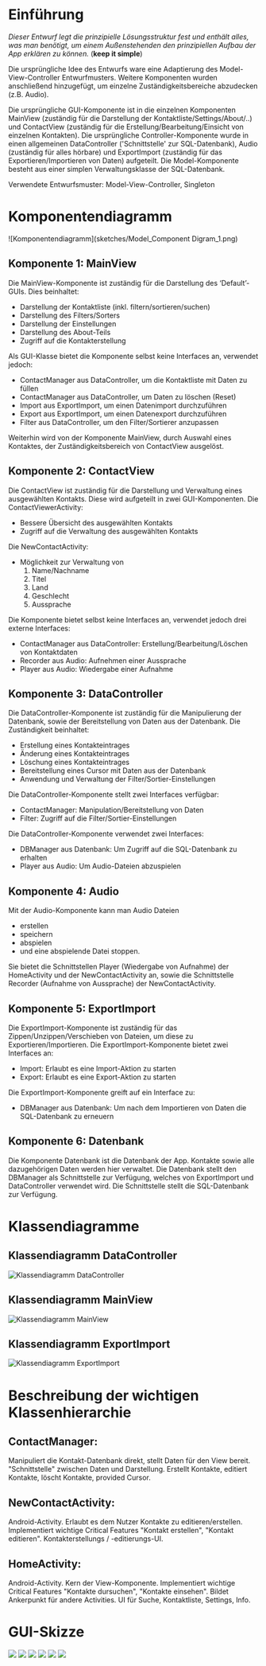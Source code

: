 # Einführung

*Dieser Entwurf legt die prinzipielle Lösungsstruktur fest und enthält alles, was man benötigt, um einem Außenstehenden den prinzipiellen Aufbau der App erklären zu können.* (**keep it simple**)


Die ursprüngliche Idee des Entwurfs ware eine Adaptierung des Model-View-Controller Entwurfmusters. 
Weitere Komponenten wurden anschließend hinzugefügt, um einzelne Zuständigkeitsbereiche abzudecken (z.B. Audio).

Die ursprüngliche GUI-Komponente ist in die einzelnen Komponenten MainView (zuständig für die Darstellung der Kontaktliste/Settings/About/..) und ContactView (zuständig für die Erstellung/Bearbeitung/Einsicht von einzelnen Kontakten).
Die ursprüngliche Controller-Komponente wurde in einen allgemeinen DataController ('Schnittstelle' zur SQL-Datenbank), Audio (zuständig für alles hörbare) und ExportImport (zuständig für das Exportieren/Importieren von Daten) aufgeteilt.
Die Model-Komponente besteht aus einer simplen Verwaltungsklasse der SQL-Datenbank.


Verwendete Entwurfsmuster: Model-View-Controller, Singleton

# Komponentendiagramm

![Komponentendiagramm](sketches/Model_Component Digram_1.png)

## Komponente 1: MainView
Die MainView-Komponente ist zuständig für die Darstellung des ‘Default’-GUIs.
Dies beinhaltet: 
 - Darstellung der Kontaktliste (inkl. filtern/sortieren/suchen)
 - Darstellung des Filters/Sorters
 - Darstellung der Einstellungen
 - Darstellung des About-Teils
 - Zugriff auf die Kontakterstellung

Als GUI-Klasse bietet die Komponente selbst keine Interfaces an, verwendet jedoch:
 - ContactManager aus DataController, um die Kontaktliste mit Daten zu füllen
 - ContactManager aus DataController, um Daten zu löschen (Reset)
 - Import aus ExportImport, um einen Datenimport durchzuführen
 - Export aus ExportImport, um einen Datenexport durchzuführen
 - Filter aus DataController, um den Filter/Sortierer anzupassen

Weiterhin wird von der Komponente MainView, durch Auswahl eines Kontaktes, der Zuständigkeitsbereich von ContactView ausgelöst.  

## Komponente 2: ContactView
Die ContactView ist zuständig für die Darstellung und Verwaltung eines ausgewählten Kontakts.
Diese wird aufgeteilt in zwei GUI-Komponenten. 
Die ContactViewerActivity:
 - Bessere Übersicht des ausgewählten Kontakts
 - Zugriff auf die Verwaltung des ausgewählten Kontakts

Die NewContactActivity:
 - Möglichkeit zur Verwaltung von
    1. Name/Nachname
    2. Titel
    3. Land
    4. Geschlecht
    5. Aussprache

Die Komponente bietet selbst keine Interfaces an, verwendet jedoch drei externe Interfaces:
 - ContactManager aus DataController: Erstellung/Bearbeitung/Löschen von Kontaktdaten
 - Recorder aus Audio: Aufnehmen einer Aussprache
 - Player aus Audio: Wiedergabe einer Aufnahme


## Komponente 3: DataController
Die DataController-Komponente ist zuständig für die Manipulierung der Datenbank, sowie der Bereitstellung von Daten aus der Datenbank. Die Zuständigkeit beinhaltet:
 - Erstellung eines Kontakteintrages
 - Änderung eines Kontakteintrages
 - Löschung eines Kontakteintrages
 - Bereitstellung eines Cursor mit Daten aus der Datenbank
 - Anwendung und Verwaltung der Filter/Sortier-Einstellungen

Die DataController-Komponente stellt zwei Interfaces verfügbar:
 - ContactManager: Manipulation/Bereitstellung von Daten
 - Filter: Zugriff auf die Filter/Sortier-Einstellungen

Die DataController-Komponente verwendet zwei Interfaces:
 - DBManager aus Datenbank: Um Zugriff auf die SQL-Datenbank zu erhalten  
 - Player aus Audio: Um Audio-Dateien abzuspielen


## Komponente 4: Audio
Mit der Audio-Komponente kann man Audio Dateien
- erstellen
- speichern
- abspielen
- und eine abspielende Datei stoppen.

Sie bietet die Schnittstellen Player (Wiedergabe von Aufnahme) der HomeActivity und der NewContactActivity an, 
sowie die Schnittstelle Recorder (Aufnahme von Aussprache) der NewContactActivity.

## Komponente 5: ExportImport
Die ExportImport-Komponente ist zuständig für das Zippen/Unzippen/Verschieben von Dateien, um diese zu Exportieren/Importieren. 
Die ExportImport-Komponente bietet zwei Interfaces an:
 - Import: Erlaubt es eine Import-Aktion zu starten
 - Export: Erlaubt es eine Export-Aktion zu starten

Die ExportImport-Komponente greift auf ein Interface zu:
 - DBManager aus Datenbank: Um nach dem Importieren von Daten die SQL-Datenbank zu erneuern  

## Komponente 6: Datenbank
Die Komponente Datenbank ist die Datenbank der App. Kontakte sowie alle dazugehörigen Daten werden hier verwaltet.
Die Datenbank stellt den DBManager als Schnittstelle zur Verfügung, welches von ExportImport und DataController verwendet wird. Die Schnittstelle stellt die SQL-Datenbank zur Verfügung.



# Klassendiagramme

## Klassendiagramm DataController

![Klassendiagramm DataController](sketches/Model1_DataController_2.png)

## Klassendiagramm MainView
![Klassendiagramm MainView](sketches/Model1_MainView.png)

## Klassendiagramm ExportImport
![Klassendiagramm ExportImport](sketches/Model1_ExportImport_3.png)


# Beschreibung der wichtigen Klassenhierarchie


## ContactManager:
Manipuliert die Kontakt-Datenbank direkt, stellt Daten für den View bereit. 
"Schnittstelle" zwischen Daten und Darstellung. 
Erstellt Kontakte, editiert Kontakte, löscht Kontakte, provided Cursor.

## NewContactActivity:
Android-Activity.
Erlaubt es dem Nutzer Kontakte zu editieren/erstellen. 
Implementiert wichtige Critical Features "Kontakt erstellen", "Kontakt editieren".
Kontakterstellungs / -editierungs-UI.

## HomeActivity:
Android-Activity.
Kern der View-Komponente.
Implementiert wichtige Critical Features "Kontakte dursuchen", "Kontakte einsehen".
Bildet Ankerpunkt für andere Activities.
UI für Suche, Kontaktliste, Settings, Info.

# GUI-Skizze

![](sketches/Skizze-1.png)
![](sketches/Skizze-2.png)
![](sketches/Skizze-3.png)
![](sketches/Skizze-4.png)
![](sketches/Skizze-5.png)
![](sketches/Skizze-6.png)

